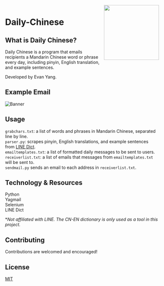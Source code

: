 <img src="https://i.imgur.com/AQDHTkR.jpg" align="right" width="180px"/>

# Daily-Chinese

## What is Daily Chinese?
Daily Chinese is a program that emails recipients a Mandarin Chinese word or phrase every day, including pinyin, English translation, and example sentences.

Developed by Evan Yang.

## Example Email
![Banner](https://i.imgur.com/scOIBkA.png)

## Usage
`grabchars.txt`: a list of words and phrases in Mandarin Chinese, separated line by line. \
`parser.py`: scrapes pinyin, English translations, and example sentences from [LINE Dict](https://dict.naver.com/linedict/enzhdict/#/cnen/home). \
`emailtemplates.txt`: a list of formatted daily messages to be sent to users. \
`receiverlist.txt`: a list of emails that messages from `emailtemplates.txt` will be sent to. \
`sendmail.py` sends an email to each address in `receiverlist.txt`.  

## Technology & Resources
Python \
Yagmail \
Selenium \
LINE Dict

**Not affiliated with LINE. The CN-EN dictionary is only used as a tool in this project.*

## Contributing
Contributions are welcomed and encouraged!

## License
[MIT](https://choosealicense.com/licenses/mit/)
